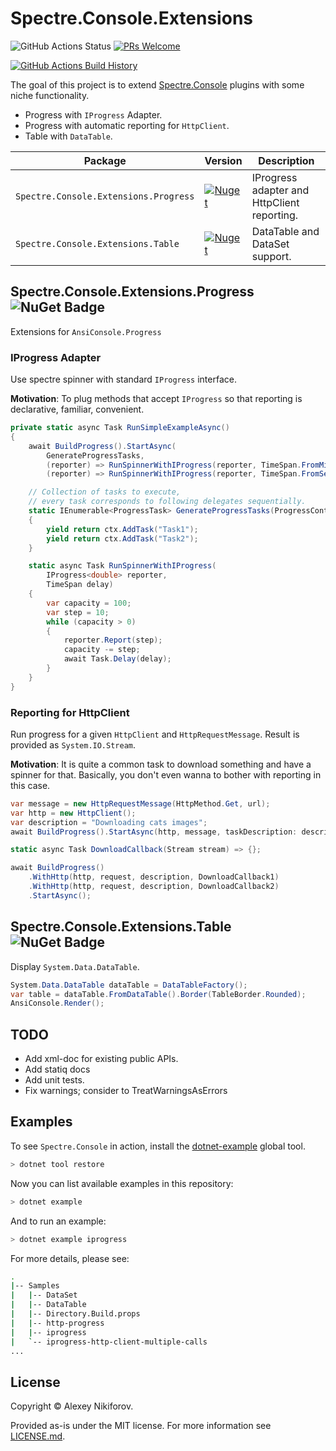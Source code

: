 # Spectre.Console.Extensions

![GitHub Actions Status](https://github.com/nikiforovall/Spectre.Console.Extensions/workflows/Build/badge.svg?branch=main)
[![PRs Welcome](https://img.shields.io/badge/PRs-welcome-brightgreen.svg?style=flat-square)](http://makeapullrequest.com)

[![GitHub Actions Build History](https://buildstats.info/github/chart/nikiforovall/Spectre.Console.Extensions?branch=main&includeBuildsFromPullRequest=false)](https://github.com/nikiforovall/Spectre.Console.Extensions/actions)

The goal of this project is to extend [Spectre.Console](https://github.com/spectresystems/spectre.console) plugins with some niche functionality.

* Progress with `IProgress` Adapter.
* Progress with automatic reporting for `HttpClient`.
* Table with `DataTable`.

Package                               | Version                                                                                                                                            | Description
--------------------------------------|----------------------------------------------------------------------------------------------------------------------------------------------------|--------------------------------------------
`Spectre.Console.Extensions.Progress` | [![Nuget](https://img.shields.io/nuget/v/Spectre.Console.Extensions.Progress.svg)](https://nuget.org/packages/Spectre.Console.Extensions.Progress) | IProgress adapter and HttpClient reporting.
`Spectre.Console.Extensions.Table`    | [![Nuget](https://img.shields.io/nuget/v/Spectre.Console.Extensions.Table.svg)](https://nuget.org/packages/Spectre.Console.Extensions.Table)       | DataTable and DataSet support.

## Spectre.Console.Extensions.Progress ![NuGet Badge](https://buildstats.info/nuget/Spectre.Console.Extensions.Progress)

Extensions for `AnsiConsole.Progress`

### IProgress Adapter

Use spectre spinner with standard `IProgress` interface.

**Motivation**: To plug methods that accept `IProgress` so that reporting is declarative, familiar, convenient.

```csharp
private static async Task RunSimpleExampleAsync()
{
    await BuildProgress().StartAsync(
        GenerateProgressTasks,
        (reporter) => RunSpinnerWithIProgress(reporter, TimeSpan.FromMilliseconds(500)),
        (reporter) => RunSpinnerWithIProgress(reporter, TimeSpan.FromSeconds(1)));

    // Collection of tasks to execute,
    // every task corresponds to following delegates sequentially.
    static IEnumerable<ProgressTask> GenerateProgressTasks(ProgressContext ctx)
    {
        yield return ctx.AddTask("Task1");
        yield return ctx.AddTask("Task2");
    }

    static async Task RunSpinnerWithIProgress(
        IProgress<double> reporter,
        TimeSpan delay)
    {
        var capacity = 100;
        var step = 10;
        while (capacity > 0)
        {
            reporter.Report(step);
            capacity -= step;
            await Task.Delay(delay);
        }
    }
}
```

### Reporting for HttpClient

Run progress for a given `HttpClient` and `HttpRequestMessage`. Result is provided as `System.IO.Stream`.

**Motivation**: It is quite a common task to download something and have a spinner for that. Basically, you don't even wanna to bother with reporting in this case.

```csharp
var message = new HttpRequestMessage(HttpMethod.Get, url);
var http = new HttpClient();
var description = "Downloading cats images";
await BuildProgress().StartAsync(http, message, taskDescription: description, DownloadCallback);

static async Task DownloadCallback(Stream stream) => {};

await BuildProgress()
    .WithHttp(http, request, description, DownloadCallback1)
    .WithHttp(http, request, description, DownloadCallback2)
    .StartAsync();

```

## Spectre.Console.Extensions.Table ![NuGet Badge](https://buildstats.info/nuget/Spectre.Console.Extensions.Table)

Display `System.Data.DataTable`.

```csharp
System.Data.DataTable dataTable = DataTableFactory();
var table = dataTable.FromDataTable().Border(TableBorder.Rounded);
AnsiConsole.Render();
```

## TODO

* Add xml-doc for existing public APIs.
* Add statiq docs
* Add unit tests.
* Fix warnings; consider to TreatWarningsAsErrors

## Examples

To see `Spectre.Console` in action, install the [dotnet-example](https://github.com/patriksvensson/dotnet-example) global tool.

```bash
> dotnet tool restore
```

Now you can list available examples in this repository:

```bash
> dotnet example
```

And to run an example:

```bash
> dotnet example iprogress
```

For more details, please see:

```bash
.
|-- Samples
|   |-- DataSet
|   |-- DataTable
|   |-- Directory.Build.props
|   |-- http-progress
|   |-- iprogress
|   `-- iprogress-http-client-multiple-calls
...
```

## License

Copyright © Alexey Nikiforov.

Provided as-is under the MIT license. For more information see [LICENSE.md](./LICENSE.md).
